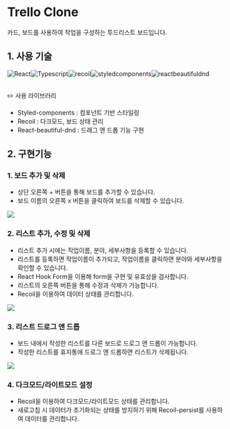 # Trello Clone
 카드, 보드를 사용하여 작업을 구성하는 투드리스트 보드입니다.

## 1. 사용 기술
<div style="display:flex">
  <img alt="React" src="https://img.shields.io/badge/React-61DAFB.svg?&style=for-the-badge&logo=React&logoColor=black"/>
  <img alt="Typescript" src="https://img.shields.io/badge/Typescript-3178C6?style=for-the-badge&logo=typescript&logoColor=black"/>
  <img alt="recoil" src="https://img.shields.io/badge/Recoil-3578E5?style=for-the-badge&logo=recoil&logoColor=black"/>
  <img alt="styledcomponents" src="https://img.shields.io/badge/styledcomponents-DB7093.svg?&style=for-the-badge&logo=styledcomponents&logoColor=black"/>
  <img alt="reactbeautifuldnd" src="https://img.shields.io/badge/React--beautiful--dnd-007396?style=for-the-badge&logo=reactbeautifuldnd&logoColor=white"/>
</div>

<br/>

✏️ 사용 라이브러리
- Styled-components : 컴포넌트 기반 스타일링
- Recoil : 다크모드, 보드 상태 관리
- React-beautiful-dnd : 드래그 앤 드롭 기능 구현

## 2. 구현기능
### 1. 보드 추가 및 삭제 
- 상단 오른쪽 + 버튼을 통해 보드를 추가할 수 있습니다.
- 보드 이름의 오른쪽 x 버튼을 클릭하여 보드를 삭제할 수 있습니다.
<img src="https://github.com/hyeonjy/react-trello/assets/86361624/0872bbb8-8fbc-4132-b926-e05f3731f29a" />   

### 2. 리스트 추가, 수정 및 삭제
- 리스트 추가 시에는 작업이름, 분야, 세부사항을 등록할 수 있습니다.
- 리스트를 등록하면 작업이름이 추가되고, 작업이름을 클릭하면 분야와 세부사항을 확인할 수 있습니다.
- React Hook Form을 이용해 form을 구현 및 유효성을 검사합니다.
- 리스트의 오른쪽 버튼을 통해 수정과 삭제가 가능합니다.
- Recoil을 이용하여 데이터 상태를 관리합니다.

<img src="https://github.com/hyeonjy/react-trello/assets/86361624/02347459-6408-46ff-92ec-8249b495d470" /> 

### 3. 리스트 드로그 앤 드롭
- 보드 내에서 작성한 리스트를 다른 보드로 드로그 앤 드롭이 가능합니다.
- 작성한 리스트를 휴지통에 드로그 앤 드롭하면 리스트가 삭제됩니다.

<img src="https://github.com/hyeonjy/react-trello/assets/86361624/3f07627d-ccfe-462a-93d6-7597529d7939" />
  
### 4. 다크모드/라이트모드 설정
- Recoil을 이용하여 다크모드/라이트모드 상태를 관리합니다.
- 새로고침 시 데이터가 초기화되는 상태를 방지하기 위해 Recoil-persist를 사용하여 데이터를 관리합니다.
